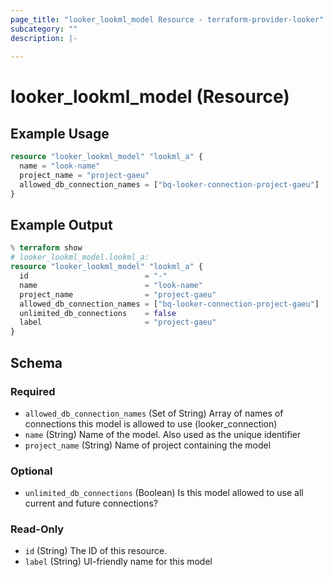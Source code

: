 ```yaml
---
page_title: "looker_lookml_model Resource - terraform-provider-looker"
subcategory: ""
description: |-
  
---
```

# looker_lookml_model (Resource)

## Example Usage
```terraform
resource "looker_lookml_model" "lookml_a" {
  name = "look-name"
  project_name = "project-gaeu"
  allowed_db_connection_names = ["bq-looker-connection-project-gaeu"]
}
```

## Example Output
```terraform
% terraform show
# looker_lookml_model.lookml_a:
resource "looker_lookml_model" "lookml_a" {
  id                          = "-"
  name                        = "look-name"
  project_name                = "project-gaeu"
  allowed_db_connection_names = ["bq-looker-connection-project-gaeu"]
  unlimited_db_connections    = false
  label                       = "project-gaeu"
}
```

<!-- schema generated by tfplugindocs -->
## Schema

### Required

- `allowed_db_connection_names` (Set of String) Array of names of connections this model is allowed to use (looker_connection)
- `name` (String) Name of the model. Also used as the unique identifier
- `project_name` (String) Name of project containing the model

### Optional

- `unlimited_db_connections` (Boolean) Is this model allowed to use all current and future connections?

### Read-Only

- `id` (String) The ID of this resource.
- `label` (String) UI-friendly name for this model
